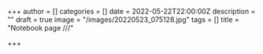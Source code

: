 +++
author = []
categories = []
date = 2022-05-22T22:00:00Z
description = ""
draft = true
image = "/images/20220523_075128.jpg"
tags = []
title = "Notebook page ///"

+++
